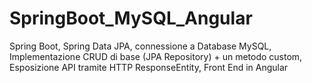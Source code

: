 # SpringBoot_MySQL_Angular
Spring Boot, Spring Data JPA, connessione a Database MySQL, Implementazione CRUD di base (JPA Repository) + un metodo custom,  Esposizione API tramite HTTP ResponseEntity, Front End in Angular
